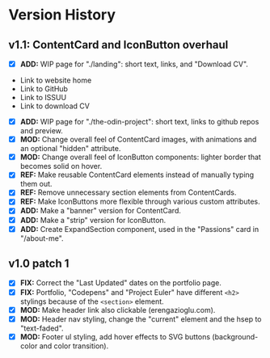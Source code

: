 # Version History

## v1.1: ContentCard and IconButton overhaul

- [X] **ADD:** WIP page for "./landing": short text, links, and "Download CV".
- Link to website home
- Link to GitHub
- Link to ISSUU
- Link to download CV
- [X] **ADD:** WIP page for "./the-odin-project": short text, links to github repos and preview.
- [X] **MOD:** Change overall feel of ContentCard images, with animations and an optional "hidden" attribute.
- [X] **MOD:** Change overall feel of IconButton components: lighter border that becomes solid on hover.
- [X] **REF:** Make reusable ContentCard elements instead of manually typing them out.
- [X] **REF:** Remove unnecessary section elements from ContentCards.
- [X] **REF:** Make IconButtons more flexible through various custom attributes.
- [X] **ADD:** Make a "banner" version for ContentCard.
- [X] **ADD:** Make a "strip" version for IconButton.
- [X] **ADD:** Create ExpandSection component, used in the "Passions" card in "/about-me".

## v1.0 patch 1

- [x] **FIX:** Correct the "Last Updated" dates on the portfolio page.
- [x] **FIX:** Portfolio, "Codepens" and "Project Euler" have different `<h2>` stylings because of the `<section>` element.
- [x] **MOD:** Make header link also clickable (erengazioglu.com).
- [x] **MOD:** Header nav styling, change the "current" element and the hsep to "text-faded".
- [x] **MOD:** Footer ul styling, add hover effects to SVG buttons (background-color and color transition).